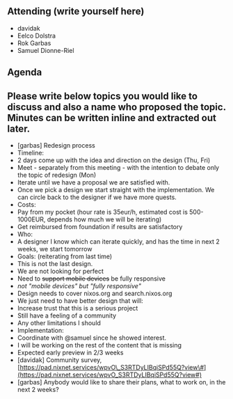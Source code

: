 ## Attending (write yourself here)
* davidak
* Eelco Dolstra
* Rok Garbas
* Samuel Dionne-Riel
## Agenda
## Please write below topics you would like to discuss and also a name who proposed the topic. Minutes can be written inline and extracted out later.
* \[garbas\] Redesign process
* Timeline:
* 2 days come up with the idea and direction on the design (Thu, Fri)
* Meet \- separately from this meeting \- with the intention to debate only the topic of redesign (Mon)
* Iterate until we have a proposal we are satisfied with.
* Once we pick a design we start straight with the implementation. We can circle back to the designer if we have more quests.
* Costs:
* Pay from my pocket (hour rate is 35eur/h, estimated cost is 500-1000EUR, depends how much we will be iterating)
* Get reimbursed from foundation if results are satisfactory
* Who:
* A designer I know which can iterate quickly, and has the time in next 2 weeks, we start tomorrow
* Goals: (reiterating from last time)
* This is not the last design.
* We are not looking for perfect
* Need to ~~support mobile devices~~ be fully responsive
* *not "mobile devices" but "fully responsive"*
* Design needs to cover nixos.org and search.nixos.org
* We just need to have better design that will:
* Increase trust that this is a serious project
* Still have a feeling of a community
* Any other limitations I should
* Implementation:
* Coordinate with @samuel since he showed interest.
* I will be working on the rest of the content that is missing
* Expected early preview in 2/3 weeks
* \[davidak\] Community survey, [https://pad.nixnet.services/wpvO\_S3RTDyLIBqiSPd55Q?view\#](https://pad.nixnet.services/wpvO_S3RTDyLIBqiSPd55Q?view#)
* \[garbas\] Anybody would like to share their plans, what to work on, in the next 2 weeks?